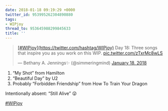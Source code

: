 ```yaml
---
date: 2018-01-18 09:19:29 +0000
twitter_id: 953995262304890880
tags:
- WIPjoy
thread_to: 953645988299845633
title: ''
---
```


<blockquote class="twitter-tweet"><p lang="en" dir="ltr"><a href="https://twitter.com/hashtag/WIPjoy?src=hash&amp;ref_src=twsrc%5Etfw">[#WIPjoy](https://twitter.com/hashtag/WIPjoy)</a> Day 18: Three songs that inspire you as you work on this WIP. <a href="https://t.co/zTxrMc8wLS">pic.twitter.com/zTxrMc8wLS</a></p>&mdash; Bethany A. Jennings✨ (@simmeringmind) <a href="https://twitter.com/simmeringmind/status/953854580948914176?ref_src=twsrc%5Etfw">January 18, 2018</a></blockquote>
<script async src="https://platform.twitter.com/widgets.js" charset="utf-8"></script>

1. “My Shot” from Hamilton
2. “Beautiful Day” by U2
3. Probably “Forbidden Friendship” from How To Train Your Dragon

Intentionally absent: “Still Alive” 😜

[#WIPjoy](https://twitter.com/hashtag/WIPjoy)
